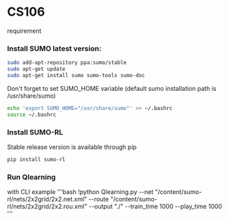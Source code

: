# CS106
requirement  
<!-- start install -->

### Install SUMO latest version:

```bash
sudo add-apt-repository ppa:sumo/stable
sudo apt-get update
sudo apt-get install sumo sumo-tools sumo-doc
```
Don't forget to set SUMO_HOME variable (default sumo installation path is /usr/share/sumo)
```bash
echo 'export SUMO_HOME="/usr/share/sumo"' >> ~/.bashrc
source ~/.bashrc
```

### Install SUMO-RL

Stable release version is available through pip
```bash
pip install sumo-rl
```


### Run Qlearning
with CLI example
'''bash
!python Qlearning.py --net "/content/sumo-rl/nets/2x2grid/2x2.net.xml" --route "/content/sumo-rl/nets/2x2grid/2x2.rou.xml" --output "./" --train_time 1000 --play_time 1000
'''

